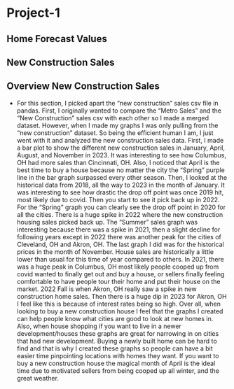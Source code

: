 # Project-1

## Home Forecast Values

## New Construction Sales

## Overview New Construction Sales
* For this section, I picked apart the “new construction” sales csv file in pandas. First, I originally wanted to compare the “Metro Sales” and the “New Construction” sales csv with each other so I made a merged dataset. However, when I made my graphs I was only pulling from the “new construction” dataset. So being the efficient human I am, I just went with it and analyzed the new construction sales data. First, I made a bar plot to show the different new construction sales in January, April, August, and November in 2023. It was interesting to see how Columbus, OH had more sales than Cincinnati, OH. Also, I noticed that April is the best time to buy a house because no matter the city the “Spring” purple line in the bar graph surpassed every other season. Then, I looked at the historical data from 2018, all the way to 2023 in the month of January. It was interesting to see how drastic the drop off point was once 2019 hit, most likely due to covid. Then you start to see it pick back up in 2022. For the “Spring” graph you can clearly see the drop off point in 2020 for all the cities. There is a huge spike in 2022 where the new construction housing sales picked back up. The “Summer” sales graph was interesting because there was a spike in 2021, then a slight decline for following years except in 2022 there was another peak for the cities of Cleveland, OH and Akron, OH. The last graph I did was for the historical prices in the month of November. House sales are historically a little lower than usual for this time of year compared to others. In 2021, there was a huge peak in Columbus, OH most likely people cooped up from covid wanted to finally get out and buy a house, or sellers finally feeling comfortable to have people tour their home and put their house on the market. 2022 Fall is when Akron, OH really saw a spike in new construction home sales. Then there is a huge dip in 2023 for Akron, OH I feel like this is because of interest rates being so high. Over all, when looking to buy a new construction house I feel that the graphs I created can help people know what cities are good to look at new homes in. Also, when house shopping if you want to live in a newer development/houses these graphs are great for narrowing in on cities that had new development. Buying a newly built home can be hard to find and that is why I created these graphs so people can have a bit easier time pinpointing locations with homes they want. If you want to buy a new construction house the magical month of April is the ideal time due to motivated sellers from being cooped up all winter, and the great weather. 
